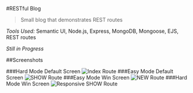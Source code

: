 #RESTful Blog

>Small blog that demonstrates REST routes

_Tools Used:_ Semantic UI, Node.js, Express, MongoDB, Mongoose, EJS, REST routes

*Still in Progress*

##Screenshots

###Hard Mode Default Screen
![Index Route](https://raw.githubusercontent.com/cecdelr/ColtSteele_WebDevCourse/master/Projects/RESTfulBlog/screenshots/img1.png)
###Easy Mode Default Screen
![SHOW Route](https://raw.githubusercontent.com/cecdelr/ColtSteele_WebDevCourse/master/Projects/RESTfulBlog/screenshots/img2.png)
###Easy Mode Win Screen
![NEW Route](https://raw.githubusercontent.com/cecdelr/ColtSteele_WebDevCourse/master/Projects/RESTfulBlog/screenshots/img3.png)
###Hard Mode Win Screen
![Responsive SHOW Route](https://raw.githubusercontent.com/cecdelr/ColtSteele_WebDevCourse/master/Projects/RESTfulBlog/screenshots/img4.png)